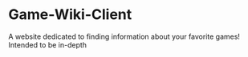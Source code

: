 # Game-Wiki-Client
A website dedicated to finding information about your favorite games! Intended to be in-depth
